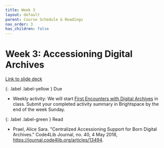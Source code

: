 ```yaml
---
title: Week 3
layout: default
parent: Course Schedule & Readings
nav_order: 3
has_children: false
---
```


# Week 3: Accessioning Digital Archives

<a href="https://drive.google.com/file/d/1mYldAzDa1E1P-DbY0T2icm7g_ixSpdKq/view?usp=drive_link" target="_blank">Link to slide deck</a>

{: .label .label-yellow }
Due
* Weekly activity: We will start <a href="https://digital-archives.github.io/HISTGA1011/activities/policy_comparison.html" target="_blank">First Encounters with Digital Archives</a> in class. Submit your completed activity summary in Brightspace by the end of the week Sunday.

{: .label .label-green }
Read
* Prael, Alice Sara. "Centralized Accessioning Support for Born Digital Archives." Code4Lib Journal, no. 40, 4 May 2018, <a href="https://journal.code4lib.org/articles/13494" target="_blank">https://journal.code4lib.org/articles/13494</a>.

